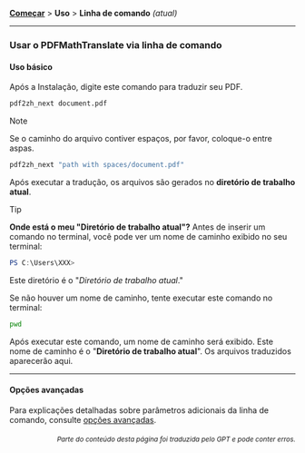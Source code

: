 [**Começar**](./getting-started.md) > **Uso** > **Linha de comando** _(atual)_

---

### Usar o PDFMathTranslate via linha de comando

#### Uso básico

Após a Instalação, digite este comando para traduzir seu PDF.

```bash
pdf2zh_next document.pdf
```

> [!NOTE]
> 
> Se o caminho do arquivo contiver espaços, por favor, coloque-o entre aspas.
> 
> ```bash
> pdf2zh_next "path with spaces/document.pdf"
> ```

Após executar a tradução, os arquivos são gerados no **diretório de trabalho atual**.

> [!TIP]
> **Onde está o meu "Diretório de trabalho atual"?**
> Antes de inserir um comando no terminal, você pode ver um nome de caminho exibido no seu terminal:
> 
> ```powershell
> PS C:\Users\XXX>
> ```
> 
> Este diretório é o "*Diretório de trabalho atual*."
> 
> Se não houver um nome de caminho, tente executar este comando no terminal:
> 
> ```bash
> pwd
> ```
> 
> Após executar este comando, um nome de caminho será exibido. Este nome de caminho é o "**Diretório de trabalho atual**". Os arquivos traduzidos aparecerão aqui.

---

#### Opções avançadas

Para explicações detalhadas sobre parâmetros adicionais da linha de comando, consulte [opções avançadas](./../advanced/advanced.md).

<div align="right"> 
<h6><small>Parte do conteúdo desta página foi traduzida pelo GPT e pode conter erros.</small></h6>